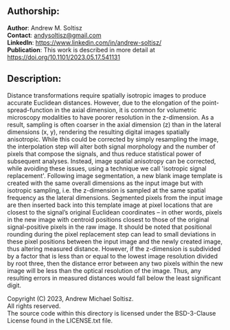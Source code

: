 ## Authorship:  
**Author**: Andrew M. Soltisz  
**Contact**: andysoltisz@gmail.com  
**LinkedIn**: https://www.linkedin.com/in/andrew-soltisz/  
**Publication**: This work is described in more detail at https://doi.org/10.1101/2023.05.17.541131  


## Description:  
Distance transformations require spatially isotropic images to produce accurate Euclidean distances. However, due to the elongation of the point-spread-function in the axial dimension, it is common for volumetric microscopy modalities to have poorer resolution in the z-dimension. As a result, sampling is often coarser in the axial dimension (z) than in the lateral dimensions (x, y), rendering the resulting digital images spatially anisotropic. While this could be corrected by simply resampling the image, the interpolation step will alter both signal morphology and the number of pixels that compose the signals, and thus reduce statistical power of subsequent analyses. Instead, image spatial anisotropy can be corrected, while avoiding these issues, using a technique we call 'isotropic signal replacement'. Following image segmentation, a new blank image template is created with the same overall dimensions as the input image but with isotropic sampling, i.e. the z-dimension is sampled at the same spatial frequency as the lateral dimensions. Segmented pixels from the input image are then inserted back into this template image at pixel locations that are closest to the signal’s original Euclidean coordinates – in other words, pixels in the new image with centroid positions closest to those of the original signal-positive pixels in the raw image. It should be noted that positional rounding during the pixel replacement step can lead to small deviations in these pixel positions between the input image and the newly created image, thus altering measured distance. However, if the z-dimension is subdivided by a factor that is less than or equal to the lowest image resolution divided by root three, then the distance error between any two pixels within the new image will be less than the optical resolution of the image. Thus, any resulting errors in measured distances would fall below the least significant digit.  

Copyright (C) 2023, Andrew Michael Soltisz.  
All rights reserved.   
The source code within this directory is licensed under the BSD-3-Clause License found in the LICENSE.txt file.
